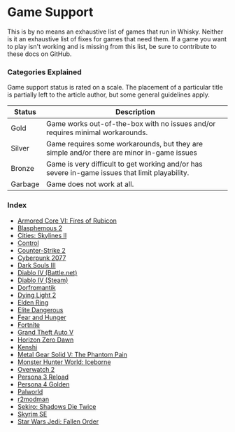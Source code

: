 # Game Support

This is by no means an exhaustive list of games that run in Whisky.
Neither is it an exhaustive list of fixes for games that need them.
If a game you want to play isn't working and is missing from this list,
be sure to contribute to these docs on GitHub.

### Categories Explained

Game support status is rated on a scale. The placement of a particular
title is partially left to the article author, but some general guidelines apply.

| Status  | Description                                                                                    |
| ------- | ---------------------------------------------------------------------------------------------- |
| Gold    | Game works out-of-the-box with no issues and/or requires minimal workarounds.                  |
| Silver  | Game requires some workarounds, but they are simple and/or there are minor in-game issues      |
| Bronze  | Game is very difficult to get working and/or has severe in-game issues that limit playability. |
| Garbage | Game does not work at all.                                                                     |

### Index

- [Armored Core VI: Fires of Rubicon](./armored-core-6.md)
- [Blasphemous 2](./blasphemous-2.md)
- [Cities: Skylines II](./cities-skylines-2.md)
- [Control](./control.md)
- [Counter-Strike 2](./counter-strike-2.md)
- [Cyberpunk 2077](./cyberpunk-2077.md)
- [Dark Souls III](./dark-souls-3.md)
- [Diablo IV (Battle.net)](./diablo-4-battle-net.md)
- [Diablo IV (Steam)](./diablo-4-steam.md)
- [Dorfromantik](./dorfromantik.md)
- [Dying Light 2](./dying-light-2.md)
- [Elden Ring](./elden-ring.md)
- [Elite Dangerous](./elite-dangerous.md)
- [Fear and Hunger](./fear-and-hunger.md)
- [Fortnite](./fortnite.md)
- [Grand Theft Auto V](./gta-5.md)
- [Horizon Zero Dawn](./horizon-zero-dawn.md)
- [Kenshi](./kenshi.md)
- [Metal Gear Solid V: The Phantom Pain](./mgs-5.md)
- [Monster Hunter World: Iceborne](./monster-hunter-world-iceborne.md)
- [Overwatch 2](./overwatch-2.md)
- [Persona 3 Reload](./p3r.md)
- [Persona 4 Golden](./p4g.md)
- [Palworld](./palworld.md)
- [r2modman](./r2modman.md)
- [Sekiro: Shadows Die Twice](./sekiro.md)
- [Skyrim SE](./skyrim-se.md)
- [Star Wars Jedi: Fallen Order](./sw-fallen-order.md)
